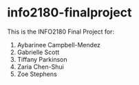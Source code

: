 # info2180-finalproject

This is the INFO2180 Final Project for:

1) Aybarinee Campbell-Mendez
2) Gabrielle Scott
3) Tiffany Parkinson 
4) Zaria Chen-Shui
5) Zoe Stephens